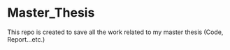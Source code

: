 # Master_Thesis
This repo is created to save all the work related to my master thesis (Code, Report...etc.)
